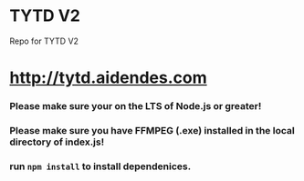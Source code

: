 # TYTD V2
 Repo for TYTD V2
# http://tytd.aidendes.com
### Please make sure your on the LTS of Node.js or greater!<br>
### Please make sure you have FFMPEG (.exe) installed in the local directory of index.js!<br>
### run ```npm install``` to install dependenices.
